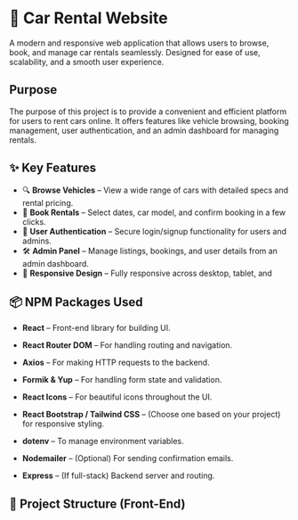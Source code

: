 # 🚗 Car Rental Website

A modern and responsive web application that allows users to browse, book, and manage car rentals seamlessly. Designed for ease of use, scalability, and a smooth user experience.





##  Purpose

The purpose of this project is to provide a convenient and efficient platform for users to rent cars online. It offers features like vehicle browsing, booking management, user authentication, and an admin dashboard for managing rentals.

## ✨ Key Features

- 🔍 **Browse Vehicles** – View a wide range of cars with detailed specs and rental pricing.
- 📅 **Book Rentals** – Select dates, car model, and confirm booking in a few clicks.
- 🔐 **User Authentication** – Secure login/signup functionality for users and admins.
- 🛠️ **Admin Panel** – Manage listings, bookings, and user details from an admin dashboard.
- 📱 **Responsive Design** – Fully responsive across desktop, tablet, and 

## 📦 NPM Packages Used

- **React** – Front-end library for building UI.
- **React Router DOM** – For handling routing and navigation.
- **Axios** – For making HTTP requests to the backend.
- **Formik & Yup** – For handling form state and validation.
- **React Icons** – For beautiful icons throughout the UI.
- **React Bootstrap / Tailwind CSS** – (Choose one based on your project) for responsive styling.

- **dotenv** – To manage environment variables.
- **Nodemailer** – (Optional) For sending confirmation emails.
- **Express** – (If full-stack) Backend server and routing.


## 📁 Project Structure (Front-End)


